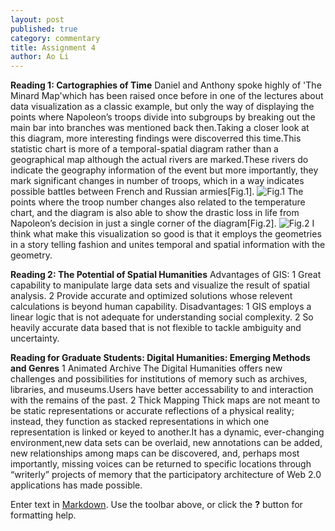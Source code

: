 ```yaml
---
layout: post
published: true
category: commentary
title: Assignment 4
author: Ao Li
---
```

**Reading 1: Cartographies of Time**
Daniel and Anthony spoke highly of 'The Minard Map'which has been raised once before in one of the lectures about data visualization as a classic example, but only the way of displaying the points where Napoleon’s troops divide into subgroups by breaking out the main bar into branches was mentioned back then.Taking a closer look at this diagram, more interesting findings were discoverred this time.This statistic chart is more of a temporal-spatial diagram rather than a geographical map although the actual rivers are marked.These rivers do indicate the geography information of the event but more importantly, they mark significant changes in number of troops, which in a way indicates possible battles between French and Russian armies[Fig.1].
![Fig.1]({{site.baseurl}}/assets/Cropped_Minard_Map.jpg)
The points where the troop number changes also related to the temperature chart, and the diagram is also able to show the drastic loss in life from Napoleon’s decision in just a single corner of the diagram[Fig.2].
![Fig.2]({{site.baseurl}}/assets/minard_corner.png)
I think what make this visualization so good is that it employs the geometries in a story telling fashion and unites temporal and spatial information with the geometry.

**Reading 2: The Potential of Spatial Humanities**
Advantages of GIS:
1 Great capability to manipulate large data sets and visualize the result of spatial analysis.
2 Provide accurate and optimized solutions whose relevent calculations is beyond human capability.
Disadvantages:
1 GIS employs a linear logic that is not adequate for understanding social complexity.
2 So heavily accurate data based that is not flexible to tackle ambiguity and uncertainty.

**Reading for Graduate Students: Digital Humanities: Emerging Methods and Genres**
1 Animated Archive
The Digital Humanities offers new challenges and possibilities for institutions of
memory such as archives, libraries, and museums.Users have better accessability to and interaction with the remains of the past.
2 Thick Mapping
Thick maps are not meant to be static representations or accurate reflections of a physical reality; instead, they function as stacked representations in which one representation is linked or keyed to another.It has a dynamic, ever-changing environment,new data sets can be overlaid, new annotations can be added, new relationships among maps can be discovered, and, perhaps most importantly, missing voices can be returned to specific locations through “writerly” projects of memory that the participatory architecture of Web 2.0 applications has made possible.


Enter text in [Markdown](http://daringfireball.net/projects/markdown/). Use the toolbar above, or click the **?** button for formatting help.
